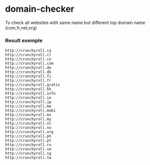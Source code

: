 # domain-checker
To check all websites with same name but different top domain name (com,fr,net,org)
### Result exemple
```1514
http://crunchyroll.ca 
http://crunchyroll.cl 
http://crunchyroll.co 
http://crunchyroll.com 
http://crunchyroll.de 
http://crunchyroll.dk 
http://crunchyroll.fi 
http://crunchyroll.fr 
http://crunchyroll.gratis 
http://crunchyroll.hk 
http://crunchyroll.info 
http://crunchyroll.io 
http://crunchyroll.jp 
http://crunchyroll.me 
http://crunchyroll.mobi 
http://crunchyroll.mx 
http://crunchyroll.my 
http://crunchyroll.nl 
http://crunchyroll.no 
http://crunchyroll.org 
http://crunchyroll.ph 
http://crunchyroll.pt 
http://crunchyroll.ru 
http://crunchyroll.se 
http://crunchyroll.sg 
http://crunchyroll.tw 
```
